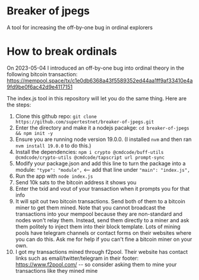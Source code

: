 # Breaker of jpegs
A tool for increasing the off-by-one bug in ordinal explorers

# How to break ordinals

On 2023-05-04 I introduced an off-by-one bug into ordinal theory in the following bitcoin transaction: https://mempool.space/tx/c1e0db6368a43f5589352ed44aa1ff9af33410e4a9fd9be0f6ac42d9e4117151

The index.js tool in this repository will let you do the same thing. Here are the steps:

1. Clone this github repo: `git clone https://github.com/supertestnet/breaker-of-jpegs.git`
2. Enter the directory and make it a nodejs pacakge: `cd breaker-of-jpegs && npm init -y`
3. Ensure you are running node version 19.0.0. (I installed `nvm` and then ran `nvm install 19.0.0` to do this.)
4. Install the dependencies: `npm i crypto @cmdcode/buff-utils @cmdcode/crypto-utils @cmdcode/tapscript url prompt-sync`
5. Modify your package.json and add this line to turn the package into a module: `"type": "module",` <-- add that line under `"main": "index.js",`
6. Run the app with `node index.js`
7. Send 10k sats to the bitcoin address it shows you
8. Enter the txid and vout of your transaction when it prompts you for that info
9. It will spit out two bitcoin transactions. Send both of them to a bitcoin miner to get them mined. Note that you cannot broadcast the transactions into your mempool because they are non-standard and nodes won't relay them. Instead, send them directly to a miner and ask them politely to inject them into their block template. Lots of mining pools have telegram channels or contact forms on their websites where you can do this. Ask me for help if you can't fine a bitcoin miner on your own.
10. I got my transactions mined through f2pool. Their website has contact links such as email/twitter/telegram in their footer: https://www.f2pool.com/ -- so consider asking them to mine your transactions like they mined mine
